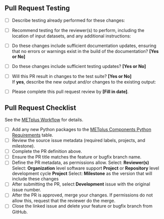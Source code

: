 ## Pull Request Testing ##

- [ ] Describe testing already performed for these changes:</br>

- [ ] Recommend testing for the reviewer(s) to perform, including the location of input datasets, and any additional instructions:</br>

- [ ] Do these changes include sufficient documentation updates, ensuring that no errors or warnings exist in the build of the documentation? **[Yes or No]**

- [ ] Do these changes include sufficient testing updates? **[Yes or No]**

- [ ] Will this PR result in changes to the test suite? **[Yes or No]**</br>
If **yes**, describe the new output and/or changes to the existing output:</br>

- [ ] Please complete this pull request review by **[Fill in date]**.</br>

## Pull Request Checklist ##
See the [METplus Workflow](https://metplus.readthedocs.io/en/latest/Contributors_Guide/github_workflow.html) for details.
- [ ] Add any new Python packages to the [METplus Components Python Requirements](https://metplus.readthedocs.io/en/develop/Users_Guide/overview.html#metplus-components-python-requirements) table.
- [ ] Review the source issue metadata (required labels, projects, and milestone).
- [ ] Complete the PR definition above.
- [ ] Ensure the PR title matches the feature or bugfix branch name.
- [ ] Define the PR metadata, as permissions allow.
Select: **Reviewer(s)**
Select: **Organization** level software support **Project** or **Repository** level development cycle **Project**
Select: **Milestone** as the version that will include these changes
- [ ] After submitting the PR, select **Development** issue with the original issue number.
- [ ] After the PR is approved, merge your changes. If permissions do not allow this, request that the reviewer do the merge.
- [ ] Close the linked issue and delete your feature or bugfix branch from GitHub.
